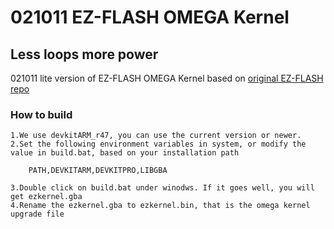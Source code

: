# 021011 EZ-FLASH OMEGA Kernel

## Less loops more power 

021011 lite version of EZ-FLASH OMEGA Kernel based on [original EZ-FLASH repo](https://github.com/ez-flash/omega-kernel) 


### How to build 

    1.We use devkitARM_r47, you can use the current version or newer.
    2.Set the following environment variables in system, or modify the value in build.bat, based on your installation path
 
        PATH,DEVKITARM,DEVKITPRO,LIBGBA

    3.Double click on build.bat under winodws. If it goes well, you will get ezkernel.gba
    4.Rename the ezkernel.gba to ezkernel.bin, that is the omega kernel upgrade file
